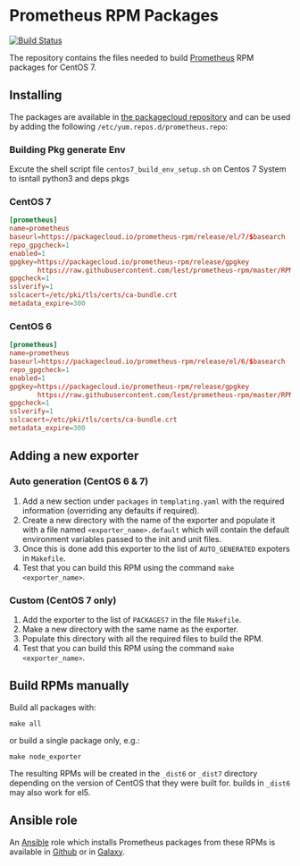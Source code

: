 # Prometheus RPM Packages

[![Build Status](https://travis-ci.org/lest/prometheus-rpm.svg?branch=master)](https://travis-ci.org/lest/prometheus-rpm)

The repository contains the files needed to build [Prometheus][1] RPM packages
for CentOS 7.

## Installing
The packages are available in [the packagecloud repository][2] and can be used
by adding the following `/etc/yum.repos.d/prometheus.repo`:


### Building Pkg generate Env 

Excute the shell script file ``` centos7_build_env_setup.sh ``` on Centos 7 System
to isntall python3 and deps pkgs

### CentOS 7
``` conf
[prometheus]
name=prometheus
baseurl=https://packagecloud.io/prometheus-rpm/release/el/7/$basearch
repo_gpgcheck=1
enabled=1
gpgkey=https://packagecloud.io/prometheus-rpm/release/gpgkey
       https://raw.githubusercontent.com/lest/prometheus-rpm/master/RPM-GPG-KEY-prometheus-rpm
gpgcheck=1
sslverify=1
sslcacert=/etc/pki/tls/certs/ca-bundle.crt
metadata_expire=300
```
### CentOS 6
``` conf
[prometheus]
name=prometheus
baseurl=https://packagecloud.io/prometheus-rpm/release/el/6/$basearch
repo_gpgcheck=1
enabled=1
gpgkey=https://packagecloud.io/prometheus-rpm/release/gpgkey
       https://raw.githubusercontent.com/lest/prometheus-rpm/master/RPM-GPG-KEY-prometheus-rpm
gpgcheck=1
sslverify=1
sslcacert=/etc/pki/tls/certs/ca-bundle.crt
metadata_expire=300
```

## Adding a new exporter
### Auto generation (CentOS 6 & 7)
1. Add a new section under `packages` in `templating.yaml` with the required information (overriding any defaults if required).
2. Create a new directory with the name of the exporter and populate it with a file named `<exporter_name>.default` which will contain the default environment variables passed to the init and unit files. 
3. Once this is done add this exporter to the list of `AUTO_GENERATED` expoters in `Makefile`.
4. Test that you can build this RPM using the command `make <exporter_name>`.

### Custom (CentOS 7 only)
1. Add the exporter to the list of `PACKAGES7` in the file `Makefile`.
2. Make a new directory with the same name as the exporter.
3. Populate this directory with all the required files to build the RPM.
4. Test that you can build this RPM using the command `make <exporter_name>`.

## Build RPMs manually

Build all packages with:

``` shell
make all
```

or build a single package only, e.g.:

``` shell
make node_exporter
```

The resulting RPMs will be created in the `_dist6` or `_dist7` directory depending on the version of CentOS that they were built for. builds in `_dist6` may also work for el5.

## Ansible role

An [Ansible][3] role which installs Prometheus packages from these RPMs is
available in [Github][4] or in [Galaxy][5].

[1]: https://prometheus.io
[2]: https://packagecloud.io/prometheus-rpm/release
[3]: https://www.ansible.com/
[4]: https://github.com/cogini/ansible-role-prometheus-rpm
[5]: https://galaxy.ansible.com/cogini/prometheus-rpm/
